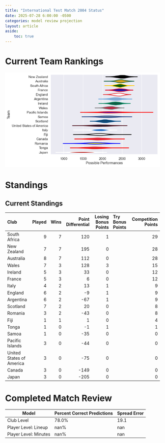 ```yaml
---  
title: "International Test Match 2004 Status"  
date: 2025-07-28 6:00:00 -0500  
categories: model review projection  
layout: article  
aside:  
    toc: true  
---
```

# Current Team Rankings


![Club Rankings](plots/rankings_International_Test_Match_2004.png)
# Standings

## Current Standings


| Club                     |   Played |   Wins |   Point Differential |   Losing Bonus Points | Try Bonus Points   |   Competition Points |
|:-------------------------|---------:|-------:|---------------------:|----------------------:|:-------------------|---------------------:|
| South Africa             |        9 |      7 |                  120 |                     1 |                    |                   29 |
| New Zealand              |        7 |      7 |                  195 |                     0 |                    |                   28 |
| Australia                |        8 |      7 |                  112 |                     0 |                    |                   28 |
| Wales                    |        7 |      3 |                  128 |                     3 |                    |                   15 |
| Ireland                  |        5 |      3 |                   33 |                     0 |                    |                   12 |
| France                   |        5 |      3 |                    6 |                     0 |                    |                   12 |
| Italy                    |        4 |      2 |                   13 |                     1 |                    |                    9 |
| England                  |        6 |      2 |                   -9 |                     1 |                    |                    9 |
| Argentina                |        6 |      2 |                  -67 |                     1 |                    |                    9 |
| Scotland                 |        7 |      2 |                   20 |                     0 |                    |                    8 |
| Romania                  |        3 |      2 |                  -43 |                     0 |                    |                    8 |
| Fiji                     |        1 |      1 |                    1 |                     0 |                    |                    4 |
| Tonga                    |        1 |      0 |                   -1 |                     1 |                    |                    1 |
| Samoa                    |        1 |      0 |                  -35 |                     0 |                    |                    0 |
| Pacific Islands          |        3 |      0 |                  -44 |                     0 |                    |                    0 |
| United States of America |        3 |      0 |                  -75 |                     0 |                    |                    0 |
| Canada                   |        3 |      0 |                 -149 |                     0 |                    |                    0 |
| Japan                    |        3 |      0 |                 -205 |                     0 |                    |                    0 |



# Completed Match Review


| Model | Percent Correct Predictions | Spread Error |
| ------ | ------ | ------ |
| Club Level | 78.0% | 19.1 |
| Player Level: Lineup | nan% | nan |
| Player Level: Minutes | nan% | nan |

